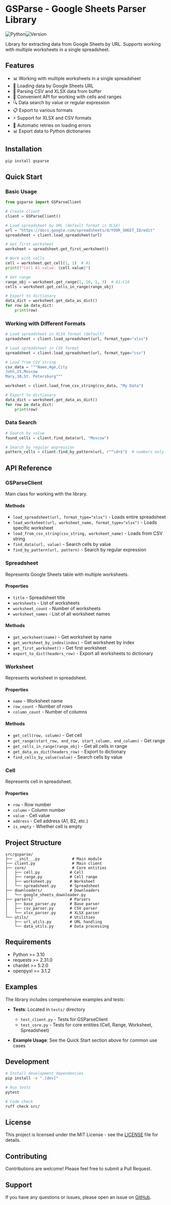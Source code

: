 # GSParse - Google Sheets Parser Library
![Python](https://img.shields.io/badge/python-3.10%2B-blue?logo=python&logoColor=white)![Version](https://img.shields.io/badge/version-0.2.1-green)

Library for extracting data from Google Sheets by URL. Supports working with multiple worksheets in a single spreadsheet.

## Features

- 📊 Working with multiple worksheets in a single spreadsheet
- 🔗 Loading data by Google Sheets URL
- 📝 Parsing CSV and XLSX data from buffer
- 🎯 Convenient API for working with cells and ranges
- 🔍 Data search by value or regular expression
- 📋 Export to various formats
- ⚡ Support for XLSX and CSV formats
- 🔄 Automatic retries on loading errors
- 📊 Export data to Python dictionaries

## Installation

```bash
pip install gsparse
```

## Quick Start

### Basic Usage

```python
from gsparse import GSParseClient

# Create client
client = GSParseClient()

# Load spreadsheet by URL (default format is XLSX)
url = "https://docs.google.com/spreadsheets/d/YOUR_SHEET_ID/edit"
spreadsheet = client.load_spreadsheet(url)

# Get first worksheet
worksheet = spreadsheet.get_first_worksheet()

# Work with cells
cell = worksheet.get_cell(1, 1)  # A1
print(f"Cell A1 value: {cell.value}")

# Get range
range_obj = worksheet.get_range(1, 10, 1, 3)  # A1:C10
cells = worksheet.get_cells_in_range(range_obj)

# Export to dictionary
data_dict = worksheet.get_data_as_dict()
for row in data_dict:
    print(row)
```

### Working with Different Formats

```python
# Load spreadsheet in XLSX format (default)
spreadsheet = client.load_spreadsheet(url, format_type="xlsx")

# Load spreadsheet in CSV format
spreadsheet = client.load_spreadsheet(url, format_type="csv")

# Load from CSV string
csv_data = """Name,Age,City
John,25,Moscow
Mary,30,St. Petersburg"""

worksheet = client.load_from_csv_string(csv_data, "My Data")

# Export to dictionary
data_dict = worksheet.get_data_as_dict()
for row in data_dict:
    print(row)
```

### Data Search

```python
# Search by value
found_cells = client.find_data(url, "Moscow")

# Search by regular expression
pattern_cells = client.find_by_pattern(url, r"^\d+$")  # numbers only
```

## API Reference

### GSParseClient

Main class for working with the library.

#### Methods

- `load_spreadsheet(url, format_type="xlsx")` - Loads entire spreadsheet
- `load_worksheet(url, worksheet_name, format_type="xlsx")` - Loads specific worksheet
- `load_from_csv_string(csv_string, worksheet_name)` - Loads from CSV string
- `find_data(url, value)` - Search cells by value
- `find_by_pattern(url, pattern)` - Search by regular expression

### Spreadsheet

Represents Google Sheets table with multiple worksheets.

#### Properties

- `title` - Spreadsheet title
- `worksheets` - List of worksheets
- `worksheet_count` - Number of worksheets
- `worksheet_names` - List of all worksheet names

#### Methods

- `get_worksheet(name)` - Get worksheet by name
- `get_worksheet_by_index(index)` - Get worksheet by index
- `get_first_worksheet()` - Get first worksheet
- `export_to_dict(headers_row)` - Export all worksheets to dictionary

### Worksheet

Represents worksheet in spreadsheet.

#### Properties

- `name` - Worksheet name
- `row_count` - Number of rows
- `column_count` - Number of columns

#### Methods

- `get_cell(row, column)` - Get cell
- `get_range(start_row, end_row, start_column, end_column)` - Get range
- `get_cells_in_range(range_obj)` - Get all cells in range
- `get_data_as_dict(headers_row)` - Export to dictionary
- `find_cells_by_value(value)` - Search cells by value

### Cell

Represents cell in spreadsheet.

#### Properties

- `row` - Row number
- `column` - Column number
- `value` - Cell value
- `address` - Cell address (A1, B2, etc.)
- `is_empty` - Whether cell is empty

## Project Structure

```
src/gsparse/
├── __init__.py              # Main module
├── client.py                # Main client
├── core/                    # Core entities
│   ├── cell.py             # Cell
│   ├── range.py            # Cell range
│   ├── worksheet.py        # Worksheet
│   └── spreadsheet.py      # Spreadsheet
├── downloaders/            # Downloaders
│   └── google_sheets_downloader.py
├── parsers/                # Parsers
│   ├── base_parser.py      # Base parser
│   ├── csv_parser.py       # CSV parser
│   └── xlsx_parser.py      # XLSX parser
└── utils/                  # Utilities
    ├── url_utils.py        # URL handling
    └── data_utils.py       # Data processing
```

## Requirements

- Python >= 3.10
- requests >= 2.31.0
- chardet >= 5.2.0
- openpyxl >= 3.1.2

## Examples

The library includes comprehensive examples and tests:

- **Tests**: Located in `tests/` directory
  - `test_client.py` - Tests for GSParseClient
  - `test_core.py` - Tests for core entities (Cell, Range, Worksheet, Spreadsheet)

- **Example Usage**: See the Quick Start section above for common use cases

## Development

```bash
# Install development dependencies
pip install -e ".[dev]"

# Run tests
pytest

# Code check
ruff check src/
```

## License

This project is licensed under the MIT License - see the [LICENSE](LICENSE) file for details.

## Contributing

Contributions are welcome! Please feel free to submit a Pull Request.

## Support

If you have any questions or issues, please open an issue on [GitHub](https://github.com/Tsunami43/gsparse/issues).
